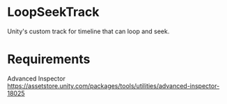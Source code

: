 # LoopSeekTrack
Unity's custom track for timeline that can loop and seek.

# Requirements
Advanced Inspector https://assetstore.unity.com/packages/tools/utilities/advanced-inspector-18025
